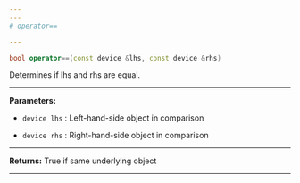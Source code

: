 ```yaml
---
---
# operator==

---
```


```cpp
bool operator==(const device &lhs, const device &rhs)
```


Determines if lhs and rhs are equal. 


---
**Parameters:**

 - `device lhs`
: Left-hand-side object in comparison 

 - `device rhs`
: Right-hand-side object in comparison 


---
**Returns:** True if same underlying object 

---

